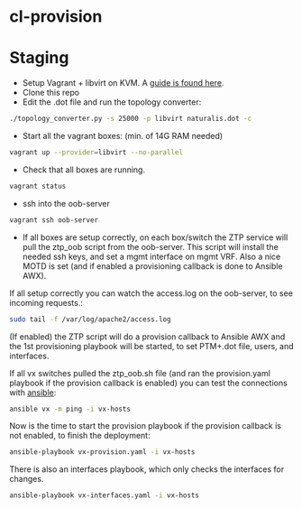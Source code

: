 # cl-provision

# Staging
- Setup Vagrant + libvirt on KVM. A [guide is found here](https://docs.cumulusnetworks.com/display/VX/Vagrant+and+Libvirt+with+KVM+or+QEMU).
- Clone this repo
- Edit the .dot file and run the topology converter:
```bash
./topology_converter.py -s 25000 -p libvirt naturalis.dot -c
```
- Start all the vagrant boxes: (min. of 14G RAM needed)
```bash
vagrant up --provider=libvirt --no-parallel
```
- Check that all boxes are running.
```bash
vagrant status
```
- ssh into the oob-server
```bash
vagrant ssh oob-server
```
- If all boxes are setup correctly, on each box/switch the ZTP service will pull the ztp_oob script from the oob-server. This script will install the needed ssh keys, and set a mgmt interface on mgmt VRF. Also a nice MOTD is set (and if enabled a provisioning callback is done to Ansible AWX).

If all setup correctly you can watch the access.log on the oob-server, to see incoming requests.:
```bash
sudo tail -f /var/log/apache2/access.log
```
(If enabled) the ZTP script will do a provision callback to Ansible AWX and the 1st provisioning playbook will be started, to set PTM+.dot file, users, and interfaces.

If all vx switches pulled the ztp_oob.sh file (and ran the provision.yaml playbook if the provision callback is enabled) you can test the connections with [ansible](ansible/):
```bash
ansible vx -m ping -i vx-hosts
```
Now is the time to start the provision playbook if the provision callback is not enabled, to finish the deployment:
```bash
ansible-playbook vx-provision.yaml -i vx-hosts
```

There is also an interfaces playbook, which only checks the interfaces for changes.
```bash
ansible-playbook vx-interfaces.yaml -i vx-hosts
```
